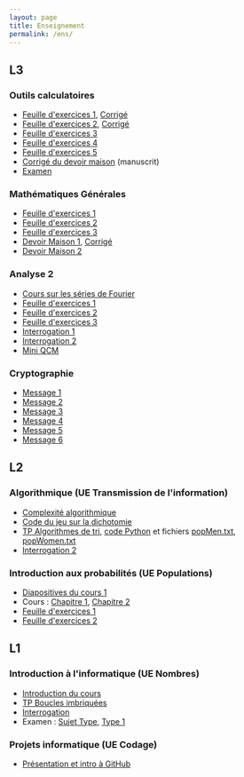 ```yaml
---
layout: page
title: Enseignement
permalink: /ens/
---
```


## L3

### Outils calculatoires

* [Feuille d'exercices 1](../docs/L3/outils_calc/td1), [Corrigé](../docs/L3/outils_calc/td1_corrige.pdf)
* [Feuille d'exercices 2](../docs/L3/outils_calc/td2.pdf), [Corrigé](../docs/L3/outils_calc/td2_corrige.pdf)
* [Feuille d'exercices 3](../docs/L3/outils_calc/td3.pdf) 
* [Feuille d'exercices 4](../docs/L3/outils_calc/td4.pdf) 
* [Feuille d'exercices 5](../docs/L3/outils_calc/td5.pdf)
* [Corrigé du devoir maison](../docs/L3/outils_calc/dm1_corrige.pdf) (manuscrit)
* [Examen](../docs/L3/outils_calc/examen.pdf)

### Mathématiques Générales

* [Feuille d'exercices 1](../docs/L3/maths_G/td1.pdf)
* [Feuille d'exercices 2](../docs/L3/maths_G/td2.pdf)
* [Feuille d'exercices 3](../docs/L3/maths_G/td3.pdf)
* [Devoir Maison 1](../docs/L3/maths_G/dm1.pdf), [Corrigé](../docs/L3/maths_G/dm1_corrige.pdf)
* [Devoir Maison 2](../docs/L3/maths_G/dm2.pdf)

### Analyse 2

* [Cours sur les séries de Fourier](../docs/L3/analyse2/fourier.pdf)
* [Feuille d'exercices 1](../docs/L3/analyse2/td1.pdf)
* [Feuille d'exercices 2](../docs/L3/analyse2/td2.pdf)
* [Feuille d'exercices 3](../docs/L3/analyse2/td3.pdf)
* [Interrogation 1](../docs/L3/analyse2/interro1.pdf)
* [Interrogation 2](../docs/L3/analyse2/interro2.pdf)
* [Mini QCM](../docs/L3/analyse2/quiz.pdf)


### Cryptographie

* [Message 1](../docs/L3/crypto/message1.txt)
* [Message 2](../docs/L3/crypto/message2.txt)
* [Message 3](../docs/L3/crypto/message3.txt)
* [Message 4](../docs/L3/crypto/message4.txt)
* [Message 5](../docs/L3/crypto/message5.txt)
* [Message 6](../docs/L3/crypto/message6.txt)

## L2

### Algorithmique (UE Transmission de l'information)

* [Complexité algorithmique](../docs/L2/algo/complexite.pdf)
* [Code du jeu sur la dichotomie](../docs/L2/algo/guess.py)
* [TP Algorithmes de tri](../docs/L2/algo/seance3), [code Python](../docs/L2/algo/seance3_squelette.py) et fichiers [popMen.txt](../docs/L2/algo/popMen.txt), [popWomen.txt](../docs/L2/algo/popWomen.txt)
* [Interrogation 2](../docs/L2/algo/interro2.pdf)

### Introduction aux probabilités (UE Populations)

* [Diapositives du cours 1](../docs/L2/probas/slides/)
* Cours : [Chapitre 1](../docs/L2/probas/chap1), [Chapitre 2](../docs/L2/probas/chap2)
* [Feuille d'exercices 1](../docs/L2/probas/td1)
* [Feuille d'exercices 2](../docs/L2/probas/td2)

## L1


### Introduction à l'informatique (UE Nombres)

* [Introduction du cours](../docs/L1/info/intro.pdf)
* [TP Boucles imbriquées](../docs/L1/info/boucles2.pdf)
* [Interrogation](../docs/L1/info/eval1.pdf)
* Examen : [Sujet Type](../docs/L1/info/sujet_type.pdf), [Type 1](../docs/L1/info/type1.pdf)

### Projets informatique (UE Codage)

* [Présentation et intro à GitHub](../docs/L1/info/presentation_UE_codage.pdf)
